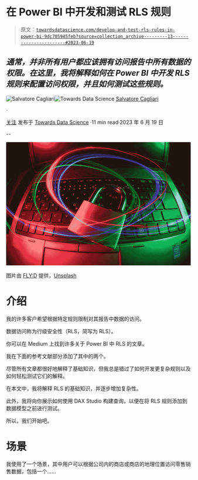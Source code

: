 # 在 Power BI 中开发和测试 RLS 规则

> 原文：[`towardsdatascience.com/develop-and-test-rls-rules-in-power-bi-9dc705945feb?source=collection_archive---------13-----------------------#2023-06-19`](https://towardsdatascience.com/develop-and-test-rls-rules-in-power-bi-9dc705945feb?source=collection_archive---------13-----------------------#2023-06-19)

## *通常，并非所有用户都应该拥有访问报告中所有数据的权限。在这里，我将解释如何在 Power BI 中开发 RLS 规则来配置访问权限，并且如何测试这些规则。*

[](https://medium.com/@salvatorecagliari?source=post_page-----9dc705945feb--------------------------------)![Salvatore Cagliari](https://medium.com/@salvatorecagliari?source=post_page-----9dc705945feb--------------------------------)[](https://towardsdatascience.com/?source=post_page-----9dc705945feb--------------------------------)![Towards Data Science](https://towardsdatascience.com/?source=post_page-----9dc705945feb--------------------------------) [Salvatore Cagliari](https://medium.com/@salvatorecagliari?source=post_page-----9dc705945feb--------------------------------)

·

[关注](https://medium.com/m/signin?actionUrl=https%3A%2F%2Fmedium.com%2F_%2Fsubscribe%2Fuser%2F39cccb39e92a&operation=register&redirect=https%3A%2F%2Ftowardsdatascience.com%2Fdevelop-and-test-rls-rules-in-power-bi-9dc705945feb&user=Salvatore+Cagliari&userId=39cccb39e92a&source=post_page-39cccb39e92a----9dc705945feb---------------------post_header-----------) 发布于 [Towards Data Science](https://towardsdatascience.com/?source=post_page-----9dc705945feb--------------------------------) ·11 min read·2023 年 6 月 19 日[](https://medium.com/m/signin?actionUrl=https%3A%2F%2Fmedium.com%2F_%2Fvote%2Ftowards-data-science%2F9dc705945feb&operation=register&redirect=https%3A%2F%2Ftowardsdatascience.com%2Fdevelop-and-test-rls-rules-in-power-bi-9dc705945feb&user=Salvatore+Cagliari&userId=39cccb39e92a&source=-----9dc705945feb---------------------clap_footer-----------)

--

[](https://medium.com/m/signin?actionUrl=https%3A%2F%2Fmedium.com%2F_%2Fbookmark%2Fp%2F9dc705945feb&operation=register&redirect=https%3A%2F%2Ftowardsdatascience.com%2Fdevelop-and-test-rls-rules-in-power-bi-9dc705945feb&source=-----9dc705945feb---------------------bookmark_footer-----------)![](img/3f6630ce10ed9e616cfbb3cea460be9d.png)

图片由 [FLY:D](https://unsplash.com/es/@flyd2069?utm_source=medium&utm_medium=referral) 提供，[Unsplash](https://unsplash.com/?utm_source=medium&utm_medium=referral)

# 介绍

我的许多客户希望根据特定规则限制对其报告中数据的访问。

数据访问称为行级安全性（RLS，简写为 RLS）。

你可以在 Medium 上找到许多关于 Power BI 中 RLS 的文章。

我在下面的参考文献部分添加了其中的两个。

尽管所有文章都很好地解释了基础知识，但我总是错过了如何开发更复杂规则以及如何轻松测试它们的解释。

在本文中，我将解释 RLS 的基础知识，并逐步增加复杂性。

此外，我将向你展示如何使用 DAX Studio 构建查询，以便在将 RLS 规则添加到数据模型之前进行测试。

所以，我们开始吧。

# 场景

我使用了一个场景，其中用户可以根据公司内的商店或商店的地理位置访问零售销售数据，包括一个……
